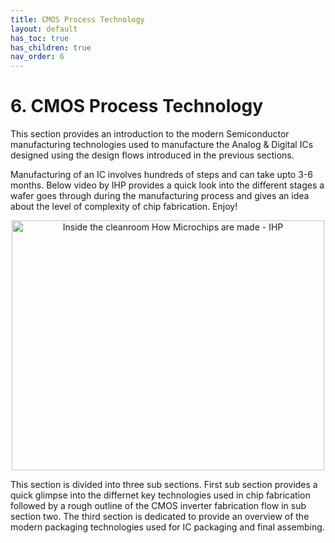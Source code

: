 ```yaml
---
title: CMOS Process Technology
layout: default
has_toc: true
has_children: true
nav_order: 6
---
```


# 6. CMOS Process Technology

This section provides an introduction to the modern Semiconductor manufacturing technologies used to manufacture the Analog & Digital ICs designed using the design flows introduced in the previous sections. 

Manufacturing of an IC involves hundreds of steps and can take upto 3-6 months. Below video by IHP provides a quick look into the different stages a wafer goes through during the manufacturing process and gives an idea about the level of complexity of chip fabrication. Enjoy!

<p align="center">
  <a href="https://www.youtube.com/watch?v=NrpBc5NssvQ&t=14s" target="_blank">
    <img src="https://img.youtube.com/vi/NrpBc5NssvQ/sddefault.jpg" alt="Inside the cleanroom How Microchips are made - IHP" width="500"  height="400"/>
  </a>
</p>

This section is divided into three sub sections. First sub section provides a quick glimpse into the differnet key technologies used in chip fabrication followed by a rough outline of the CMOS inverter fabrication flow in sub section two. The third section is dedicated to provide an overview of the modern packaging technologies used for IC packaging and final assembing. 